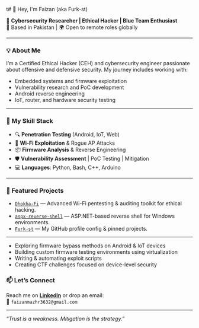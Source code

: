 t# 👋 Hey, I'm Faizan (aka Furk-st)

🔐 **Cybersecurity Researcher | Ethical Hacker | Blue Team Enthusiast**  
📍 Based in Pakistan | 🌍 Open to remote roles globally

---

### 💡 About Me

I’m a Certified Ethical Hacker (CEH) and cybersecurity engineer passionate about offensive and defensive security. My journey includes working with:
- Embedded systems and firmware exploitation
- Vulnerability research and PoC development
- Android reverse engineering
- IoT, router, and hardware security testing


---

### 🧠 My Skill Stack

- 🔍 **Penetration Testing** (Android, IoT, Web)
- 📡 **Wi-Fi Exploitation** & Rogue AP Attacks
- 📦 **Firmware Analysis** & Reverse Engineering
- 🛡️ **Vulnerability Assessment** | PoC Testing | Mitigation
- 💻 **Languages**: Python, Bash, C++, Arduino

---

### 📂 Featured Projects

- [`Dhokha-Fi`](https://github.com/Furk-st/Dhokha-Fi) — Advanced Wi-Fi pentesting & auditing toolkit for ethical hacking.
- [`aspx-reverse-shell`](https://github.com/Furk-st/aspx-reverse-shell) — ASP.NET-based reverse shell for Windows environments.
- [`Furk-st`](https://github.com/Furk-st/Furk-st) — My GitHub profile config & pinned projects.

---
- Exploring firmware bypass methods on Android & IoT devices  
- Building custom firmware testing environments using virtualization  
- Writing & automating exploit scripts  
- Creating CTF challenges focused on device-level security

### 📫 Let’s Connect

Reach me on **[LinkedIn](https://www.linkedin.com/in/faizan-ur-rehman-khokhar-228455228/)** or drop an email:  
📧 `faizanmazhr3632@gmail.com`

---

_“Trust is a weakness. Mitigation is the strategy.”_
